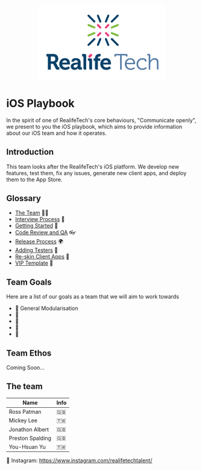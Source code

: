 <p align="center">
  <img width="340" height="auto" src="logo.png">
</p>

# iOS Playbook
In the spirit of one of RealifeTech's core behaviours, "Communicate openly", we present to you the iOS playbook, which aims to provide information about our iOS team and how it operates.

## Introduction
This team looks after the RealifeTech's iOS platform. We develop new features, test them, fix any issues, generate new client apps, and deploy them to the App Store.

## Glossary
- [The Team](#the-team) 👨‍👩‍
- [Interview Process](/interview) 🤔
- [Getting Started](/operations/gettingstarted/README.md) 🏃‍
- [Code Review and QA](/operations/codereviewandqa/README.md) 👓
- [Release Process](/operations/releaseprocess/README.md) 🌍
- [Adding Testers](/operations/itunestesters/README.md) 🧪
- [Re-skin Client Apps](/operations/reskinclientapps/README.md) 📱
- [VIP Template](/resources/vip-template/README.md) 📑

## Team Goals
Here are a list of our goals as a team that we will aim to work towards
- 🎯 General Modularisation
- 🎯
- 🎯
- 🎯
- 🎯

## Team Ethos

Coming Soon...

## The team
| Name  | Info |
| ------------- | ------------- |
| Ross Patman  | 󠁮󠁧🇬🇧󠁧󠁢󠁥󠁮󠁧󠁿 |
| Mickey Lee  | 🇹🇼 |
| Jonathon Albert | 🇬🇧󠁧󠁢󠁥󠁮󠁧󠁿 |
| Preston Spalding | 🇬🇧󠁧󠁢󠁥󠁮󠁧󠁿 |
| You-Hsuan Yu | 🇹🇼 |

📸 Instagram: https://www.instagram.com/realifetechtalent/
